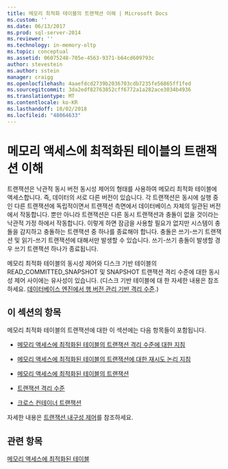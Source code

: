 ```yaml
---
title: 메모리 최적화 테이블의 트랜잭션 이해 | Microsoft Docs
ms.custom: ''
ms.date: 06/13/2017
ms.prod: sql-server-2014
ms.reviewer: ''
ms.technology: in-memory-oltp
ms.topic: conceptual
ms.assetid: 06075248-705e-4563-9371-b64cd609793c
author: stevestein
ms.author: sstein
manager: craigg
ms.openlocfilehash: 4aaefdcd2739b2036703cdb7235fe56865ff1fed
ms.sourcegitcommit: 3da2edf82763852cff6772a1a282ace3034b4936
ms.translationtype: MT
ms.contentlocale: ko-KR
ms.lasthandoff: 10/02/2018
ms.locfileid: "48064633"
---
```

# <a name="understanding-transactions-on-memory-optimized-tables"></a>메모리 액세스에 최적화된 테이블의 트랜잭션 이해
  트랜잭션은 낙관적 동시 버전 동시성 제어의 형태를 사용하여 메모리 최적화 테이블에 액세스합니다. 즉, 데이터의 서로 다른 버전이 있습니다. 각 트랜잭션은 동시에 실행 중인 다른 트랜잭션에 독립적이면서 트랜잭션 측면에서 데이터베이스 자체의 일관된 버전에서 작동합니다. 뿐만 아니라 트랜잭션은 다른 동시 트랜잭션과 충돌이 없을 것이라는 낙관적 가정 하에서 작동합니다. 이렇게 하면 잠금을 사용할 필요가 없지만 시스템이 충돌을 감지하고 충돌하는 트랜잭션 중 하나를 종료해야 합니다. 충돌은 쓰기-쓰기 트랜잭션 및 읽기-쓰기 트랜잭션에 대해서만 발생할 수 있습니다. 쓰기-쓰기 충돌이 발생할 경우 쓰기 트랜잭션 하나가 종료됩니다.  
  
 메모리 최적화 테이블의 동시성 제어와 디스크 기반 테이블의 READ_COMMITTED_SNAPSHOT 및 SNAPSHOT 트랜잭션 격리 수준에 대한 동시성 제어 사이에는 유사성이 있습니다. (디스크 기반 테이블에 대 한 자세한 내용은 참조 하세요. [데이터베이스 엔진에서 행 버전 관리 기반 격리 수준](http://msdn.microsoft.com/library/ms177404\(v=sql.100\).aspx).)  
  
## <a name="topics-in-this-section"></a>이 섹션의 항목  
 메모리 최적화 테이블의 트랜잭션에 대한 이 섹션에는 다음 항목들이 포함됩니다.  
  
-   [메모리 액세스에 최적화된 테이블의 트랜잭션 격리 수준에 대한 지침](../relational-databases/in-memory-oltp/memory-optimized-tables.md)  
  
-   [메모리 액세스에 최적화된 테이블의 트랜잭션에 대한 재시도 논리 지침](guidelines-for-retry-logic-for-transactions-on-memory-optimized-tables.md)  
  
-   [메모리 액세스에 최적화된 테이블의 트랜잭션](transactions-in-memory-optimized-tables.md)  
  
-   [트랜잭션 격리 수준](transaction-isolation-levels.md)  
  
-   [크로스 컨테이너 트랜잭션](cross-container-transactions.md)  
  
 자세한 내용은 [트랜잭션 내구성 제어](../relational-databases/logs/control-transaction-durability.md)를 참조하세요.  
  
## <a name="see-also"></a>관련 항목  
 [메모리 액세스에 최적화된 테이블](../relational-databases/in-memory-oltp/memory-optimized-tables.md)  
  
  
